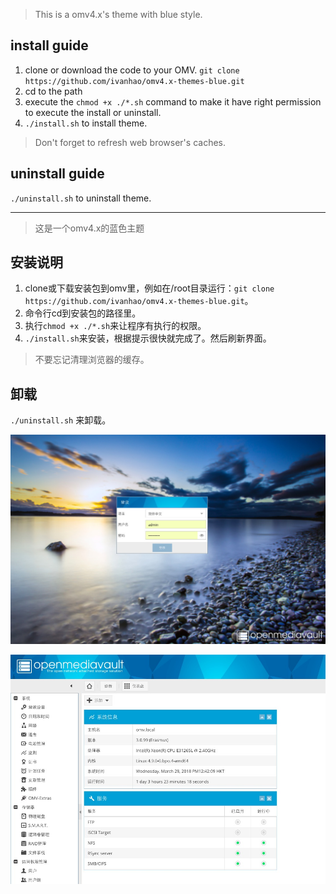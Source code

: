 >This is a omv4.x's theme with blue style.

## install guide ##

1. clone or download the code to your OMV. `git clone https://github.com/ivanhao/omv4.x-themes-blue.git`
2. cd to the path
3. execute the `chmod +x ./*.sh` command to make it have right permission to execute the install or uninstall.
4. `./install.sh` to install theme.
> Don't forget to refresh web browser's caches.

## uninstall guide ##
`./uninstall.sh` to uninstall theme.


***

>这是一个omv4.x的蓝色主题

## 安装说明 ##

1. clone或下载安装包到omv里，例如在/root目录运行：`git clone https://github.com/ivanhao/omv4.x-themes-blue.git`。
2. 命令行cd到安装包的路径里。
3. 执行`chmod +x ./*.sh`来让程序有执行的权限。
4. `./install.sh`来安装，根据提示很快就完成了。然后刷新界面。
> 不要忘记清理浏览器的缓存。

## 卸载 ##

`./uninstall.sh` 来卸载。

![login](./images-blue/login-show.png)

![webui](./images-blue/app-show.png)

